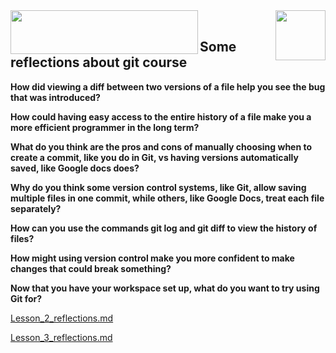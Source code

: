 
  <img align="right" src="http://media.w3guy.com/wp-content/uploads/2015/02/git.jpg" width="80" height="80"/> 
  <img align="left" src="https://www.kdnuggets.com/wp-content/uploads/udacity-logo.jpg" width="300" height="70"/>
  
   <img align="middle" src=""/>
   <img align="middle" src=""/>

## Some reflections about git course ##
**How did viewing a diff between two versions of a file help you see the bug that
was introduced?**


**How could having easy access to the entire history of a file make you a more
efficient programmer in the long term?**


**What do you think are the pros and cons of manually choosing when to create a
commit, like you do in Git, vs having versions automatically saved, like Google
docs does?**


**Why do you think some version control systems, like Git, allow saving multiple
files in one commit, while others, like Google Docs, treat each file separately?**


**How can you use the commands git log and git diff to view the history of files?**


**How might using version control make you more confident to make changes that
could break something?**


**Now that you have your workspace set up, what do you want to try using Git for?**

[Lesson_2_reflections.md](../blob/master/Lesson_2_reflections.md)

[Lesson_3_reflections.md](../blob/master/Lesson_3_reflections.md)


